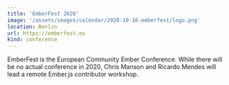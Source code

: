 ```yaml
---
title: 'EmberFest 2020'
image: '/assets/images/calendar/2020-10-16-emberfest/logo.png'
location: Berlin
url: https://emberfest.eu
kind: conference
---
```


EmberFest is the European Community Ember Conference. While there will be no
actual conference in 2020, Chris Manson and Ricardo Mendes will lead a remote
Ember.js contributor workshop.
